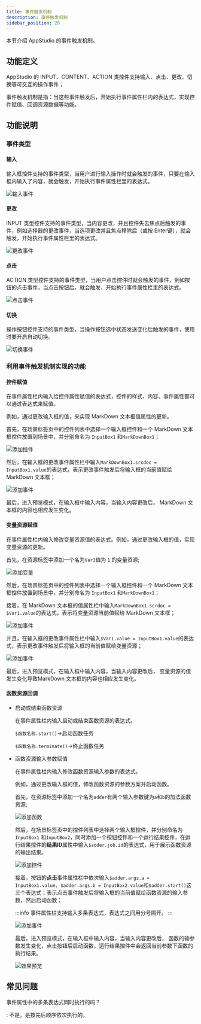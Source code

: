 ```yaml
---
title: 事件触发机制
description: 事件触发机制
sidebar_position: 20
---
```


本节介绍 AppStudio 的事件触发机制。

## 功能定义

AppStudio 的 INPUT、CONTENT、ACTION 类控件支持输入、点击、更改、切换等可交互的操作事件；

事件触发机制是指：当这些事件触发后，开始执行事件属性栏内的表达式，实现控件赋值、回调资源数据等功能。

## 功能说明

### 事件类型

#### 输入

输入框控件支持的事件类型，当用户进行输入操作时就会触发的事件，只要在输入框内输入了内容，就会触发，开始执行事件属性栏里的表达式。

![输入事件](./1.png)

#### 更改

INPUT 类型控件支持的事件类型，当内容更改，并且控件失去焦点后触发的事件，例如选择器的更改事件，当选项更改并且焦点移除后（或按 Enter键），就会触发，开始执行事件属性栏里的表达式。

![更改事件](./2.png)

#### 点击

ACTION 类型控件支持的事件类型，当用户点击控件时就会触发的事件，例如按钮的点击事件，当点击按钮后，就会触发，开始执行事件属性栏里的表达式。

![点击事件](./3.png)

#### 切换

操作按钮控件支持的事件类型，当操作按钮选中状态发送变化后触发的事件，使用时要开启自动切换。

![切换事件](./4.png)

### 利用事件触发机制实现的功能

#### 控件赋值

在事件属性栏内输入给控件属性赋值的表达式，控件的样式、内容、事件属性都可以通过表达式来赋值。

例如，通过更改输入框的值，来实现 MarkDown 文本框值属性的更新。

首先，在场景标签页中的控件列表中选择一个输入框控件和一个 MarkDown 文本框控件放置到场景中，并分别命名为 `InputBox1` 和`MarkDownBox1`；

![添加控件](./1-1.png)

然后，在输入框的更改事件属性栏中输入`MarkDownBox1.srcdoc = InputBox1.value`的表达式，表示更改事件触发后将输入框的当前值赋给 MarkDown 文本框；

![添加事件](./1-2.png)

最后，进入预览模式，在输入框中输入内容，当输入内容更改后， MarkDown 文本框的内容也相应发生变化。

#### 变量资源赋值 
  
在事件属性栏内输入修改变量资源值的表达式。例如，通过更改输入框的值，实现变量资源的更新。

首先，在资源标签中添加一个名为`Var1`值为 `1` 的变量资源;

![添加变量](./2-1.png)

然后，在场景标签页中的控件列表中选择一个输入框控件和一个 MarkDown 文本框控件放置到场景中，并分别命名为 `InputBox1` 和`MarkDownBox1`；

接着，在 MarkDown 文本框的值属性栏中输入`MarkDownBox1.scrdoc = $Var1.value`的表达式，表示将变量资源当前值赋给 MarkDown 文本框；

![添加事件](./2-3.png)

并且，在输入框的更改事件属性栏中输入`$Var1.value = InputBox1.value`的表达式，表示更改事件触发后将输入框的当前值赋给变量资源；

![添加事件](./2-2.png)

最后，进入预览模式，在输入框中输入内容，当输入内容更改后， 变量资源的值发生变化导致MarkDown 文本框的内容也相应发生变化。

#### 函数资源回调 

- 启动或结束函数资源
  
  在事件属性栏内输入启动或结束函数资源的表达式。

  `$函数名称.start()`→启动函数任务

  `$函数名称.terminate()`→终止函数任务

- 函数资源输入参数赋值
  
  在事件属性栏内输入修改函数资源输入参数的表达式。

  例如，通过更改输入框的值，修改函数资源的参数方案并启动函数。

  首先，在资源标签中添加一个名为`adder`有两个输入参数键为`a`和`b`的加法函数资源;

  ![添加函数](./3-1.png)

  然后，在场景标签页中的控件列表中选择两个输入框控件，并分别命名为 `InputBox1` 和`InputBox2`，同时添加一个按钮控件和一个运行结果控件，在运行结果控件的**结果ID**属性中输入`$adder.job.id`的表达式，用于展示函数资源的输出结果。

  ![添加控件](./3-2.png)

  接着，按钮的**点击**事件属性栏中依次输入`$adder.args.a = InputBox1.value`、`$adder.args.b = InputBox2.value`和`$adder.start()`这三个表达式；表示点击事件触发后将输入框的当前值赋给函数资源的输入参数，然后启动函数；

  :::info
  事件属性栏支持输入多条表达式，表达式之间用分号隔开。
  :::

  ![添加事件](./3-3.png)

  最后，进入预览模式，在输入框中输入内容，当输入内容更改后， 函数的输参数发生变化，点击按钮后启动函数，运行结果控件中会返回当前参数下函数的执行结果。

  ![效果预览](./3-4.png)

## 常见问题

事件属性中的多条表达式同时执行的吗？

:  不是，是按先后顺序依次执行的。